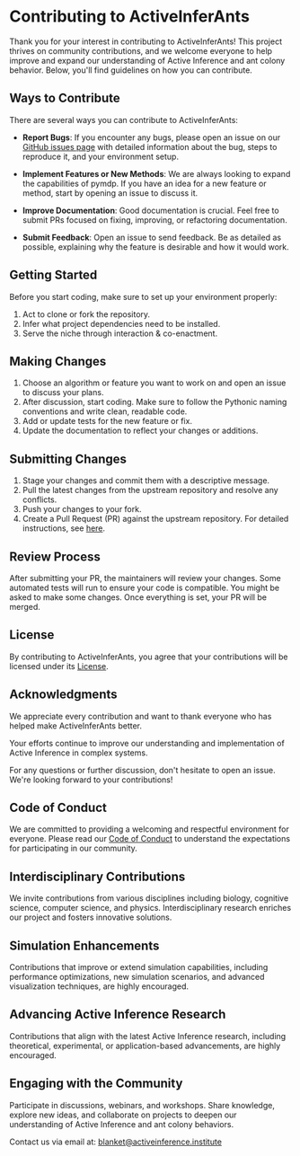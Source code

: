 # Contributing to ActiveInferAnts

Thank you for your interest in contributing to ActiveInferAnts! This project thrives on community contributions, and we welcome everyone to help improve and expand our understanding of Active Inference and ant colony behavior. Below, you'll find guidelines on how you can contribute.

## Ways to Contribute

There are several ways you can contribute to ActiveInferAnts:

- **Report Bugs**: If you encounter any bugs, please open an issue on our [GitHub issues page](https://github.com/infer-actively/pymdp/issues) with detailed information about the bug, steps to reproduce it, and your environment setup.

- **Implement Features or New Methods**: We are always looking to expand the capabilities of pymdp. If you have an idea for a new feature or method, start by opening an issue to discuss it.

- **Improve Documentation**: Good documentation is crucial. Feel free to submit PRs focused on fixing, improving, or refactoring documentation.

- **Submit Feedback**: Open an issue to send feedback. Be as detailed as possible, explaining why the feature is desirable and how it would work.

## Getting Started

Before you start coding, make sure to set up your environment properly:

1. Act to clone or fork the repository.
2. Infer what project dependencies need to be installed.
3. Serve the niche through interaction & co-enactment.  

## Making Changes

1. Choose an algorithm or feature you want to work on and open an issue to discuss your plans.
2. After discussion, start coding. Make sure to follow the Pythonic naming conventions and write clean, readable code.
3. Add or update tests for the new feature or fix.
4. Update the documentation to reflect your changes or additions.

## Submitting Changes

1. Stage your changes and commit them with a descriptive message.
2. Pull the latest changes from the upstream repository and resolve any conflicts.
3. Push your changes to your fork.
4. Create a Pull Request (PR) against the upstream repository. For detailed instructions, see [here](ActiveInferAnts/9_OTHER/pymdp/CONTRIBUTING.md#L168-L186).

## Review Process

After submitting your PR, the maintainers will review your changes. Some automated tests will run to ensure your code is compatible. You might be asked to make some changes. Once everything is set, your PR will be merged.

## License

By contributing to ActiveInferAnts, you agree that your contributions will be licensed under its [License](ActiveInferAnts/LICENSE).

## Acknowledgments

We appreciate every contribution and want to thank everyone who has helped make ActiveInferAnts better. 

Your efforts continue to improve our understanding and implementation of Active Inference in complex systems.

For any questions or further discussion, don't hesitate to open an issue. We're looking forward to your contributions!

## Code of Conduct

We are committed to providing a welcoming and respectful environment for everyone. Please read our [Code of Conduct](ActiveInferAnts/CODE_OF_CONDUCT.md) to understand the expectations for participating in our community.

## Interdisciplinary Contributions

We invite contributions from various disciplines including biology, cognitive science, computer science, and physics. Interdisciplinary research enriches our project and fosters innovative solutions.

## Simulation Enhancements

Contributions that improve or extend simulation capabilities, including performance optimizations, new simulation scenarios, and advanced visualization techniques, are highly encouraged.

## Advancing Active Inference Research

Contributions that align with the latest Active Inference research, including theoretical, experimental, or application-based advancements, are highly encouraged.

## Engaging with the Community

Participate in discussions, webinars, and workshops. Share knowledge, explore new ideas, and collaborate on projects to deepen our understanding of Active Inference and ant colony behaviors.

Contact us via email at:
blanket@activeinference.institute
